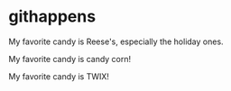 # githappens

My favorite candy is Reese's, especially the holiday ones.

My favorite candy is candy corn!

My favorite candy is TWIX!
